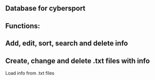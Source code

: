 Database for cybersport
---------
Functions:
--
Add, edit, sort, search and delete info
--
Create, change and delete .txt files with info
--
Load info from .txt files
